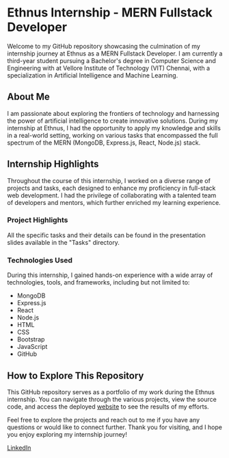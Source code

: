 # Ethnus Internship - MERN Fullstack Developer
Welcome to my GitHub repository showcasing the culmination of my internship journey at Ethnus as a MERN Fullstack Developer. I am currently a third-year student pursuing a Bachelor's degree in Computer Science and Engineering with at Vellore Institute of Technology (VIT) Chennai, with a specialization in Artificial Intelligence and Machine Learning.

## About Me
I am passionate about exploring the frontiers of technology and harnessing the power of artificial intelligence to create innovative solutions. During my internship at Ethnus, I had the opportunity to apply my knowledge and skills in a real-world setting, working on various tasks that encompassed the full spectrum of the MERN (MongoDB, Express.js, React, Node.js) stack.

## Internship Highlights
Throughout the course of this internship, I worked on a diverse range of projects and tasks, each designed to enhance my proficiency in full-stack web development. I had the privilege of collaborating with a talented team of developers and mentors, which further enriched my learning experience.

### Project Highlights
All the specific tasks and their details can be found in the presentation slides available in the "Tasks" directory.

### Technologies Used
During this internship, I gained hands-on experience with a wide array of technologies, tools, and frameworks, including but not limited to:

* MongoDB
* Express.js
* React
* Node.js
* HTML
* CSS
* Bootstrap
* JavaScript
* GitHub

## How to Explore This Repository
This GitHub repository serves as a portfolio of my work during the Ethnus internship. You can navigate through the various projects, view the source code, and access the deployed [website](https://anandmisra.github.io/ethnus-internship/ "Index page for all my tasks") to see the results of my efforts.

Feel free to explore the projects and reach out to me if you have any questions or would like to connect further. Thank you for visiting, and I hope you enjoy exploring my internship journey!


[LinkedIn](https://www.linkedin.com/in/anandmisra11/ "LinkedIn Profile")
